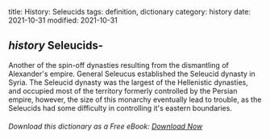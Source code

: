 title: History: Seleucids
tags: definition, dictionary
category: history
date: 2021-10-31
modified: 2021-10-31

## _history_ Seleucids-
Another of the spin-off dynasties resulting from
the dismantling of Alexander's empire. General Seleucus established
the Seleucid dynasty in Syria. The Seleucid dynasty was the largest
of the Hellenistic dynasties, and occupied most of the territory
formerly controlled by the Persian empire, however, the size of this
monarchy eventually lead to trouble, as the Seleucids had some
difficulty in controlling it's eastern boundaries.


###### Download *this* dictionary as a Free eBook: [Download Now]({static}static/SerfHistoryDictionary.pdf)


